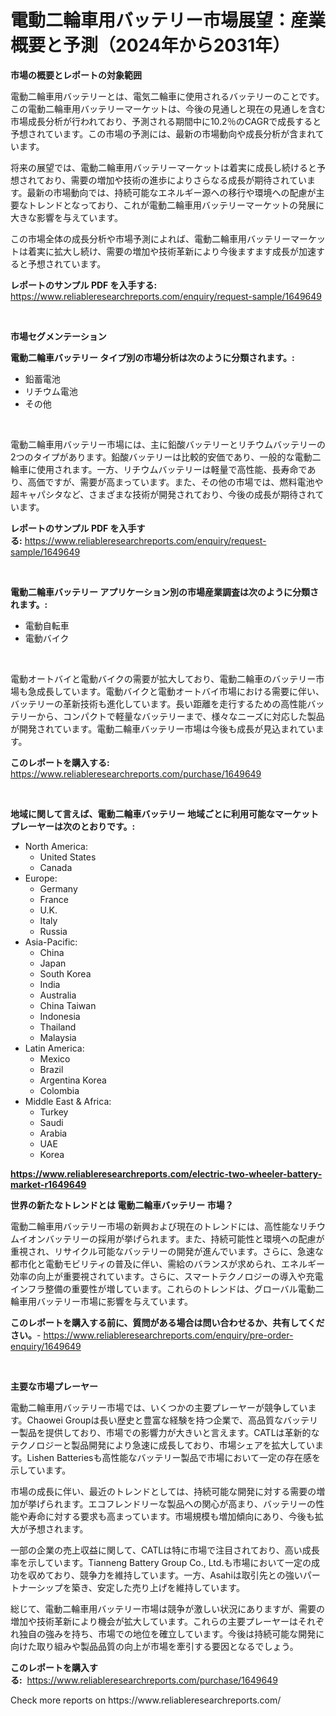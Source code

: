 <p><h1>電動二輪車用バッテリー市場展望：産業概要と予測（2024年から2031年）</h1></p><p><strong>市場の概要とレポートの対象範囲</strong></p>
<p><p>電動二輪車用バッテリーとは、電気二輪車に使用されるバッテリーのことです。この電動二輪車用バッテリーマーケットは、今後の見通しと現在の見通しを含む市場成長分析が行われており、予測される期間中に10.2％のCAGRで成長すると予想されています。この市場の予測には、最新の市場動向や成長分析が含まれています。</p><p>将来の展望では、電動二輪車用バッテリーマーケットは着実に成長し続けると予想されており、需要の増加や技術の進歩によりさらなる成長が期待されています。最新の市場動向では、持続可能なエネルギー源への移行や環境への配慮が主要なトレンドとなっており、これが電動二輪車用バッテリーマーケットの発展に大きな影響を与えています。</p><p>この市場全体の成長分析や市場予測によれば、電動二輪車用バッテリーマーケットは着実に拡大し続け、需要の増加や技術革新により今後ますます成長が加速すると予想されています。</p></p>
<p><strong>レポートのサンプル PDF を入手する:</strong> <a href="https://www.reliableresearchreports.com/enquiry/request-sample/1649649">https://www.reliableresearchreports.com/enquiry/request-sample/1649649</a></p>
<p>&nbsp;</p>
<p><strong>市場セグメンテーション</strong></p>
<p><strong>電動二輪車バッテリー タイプ別の市場分析は次のように分類されます。:</strong></p>
<p><ul><li>鉛蓄電池</li><li>リチウム電池</li><li>その他</li></ul></p>
<p>&nbsp;</p>
<p><p>電動二輪車用バッテリー市場には、主に鉛酸バッテリーとリチウムバッテリーの2つのタイプがあります。鉛酸バッテリーは比較的安価であり、一般的な電動二輪車に使用されます。一方、リチウムバッテリーは軽量で高性能、長寿命であり、高価ですが、需要が高まっています。また、その他の市場では、燃料電池や超キャパシタなど、さまざまな技術が開発されており、今後の成長が期待されています。</p></p>
<p><strong>レポートのサンプル PDF を入手する:</strong>&nbsp;<a href="https://www.reliableresearchreports.com/enquiry/request-sample/1649649">https://www.reliableresearchreports.com/enquiry/request-sample/1649649</a></p>
<p>&nbsp;</p>
<p><strong> 電動二輪車バッテリー アプリケーション別の市場産業調査は次のように分類されます。:</strong></p>
<p><ul><li>電動自転車</li><li>電動バイク</li></ul></p>
<p>&nbsp;</p>
<p><p>電動オートバイと電動バイクの需要が拡大しており、電動二輪車のバッテリー市場も急成長しています。電動バイクと電動オートバイ市場における需要に伴い、バッテリーの革新技術も進化しています。長い距離を走行するための高性能バッテリーから、コンパクトで軽量なバッテリーまで、様々なニーズに対応した製品が開発されています。電動二輪車バッテリー市場は今後も成長が見込まれています。</p></p>
<p><strong>このレポートを購入する:</strong>&nbsp; <a href="https://www.reliableresearchreports.com/purchase/1649649">https://www.reliableresearchreports.com/purchase/1649649</a></p>
<p>&nbsp;</p>
<p><strong>地域に関して言えば、電動二輪車バッテリー 地域ごとに利用可能なマーケットプレーヤーは次のとおりです。:</strong></p>
<p><ul>
    <li>
        North America:
        <ul>
            <li>United States</li>
            <li>Canada</li>
        </ul>
    </li>
    <li>
        Europe:
        <ul>
            <li>Germany</li>
            <li>France</li>
            <li>U.K.</li>
            <li>Italy</li>
            <li>Russia</li>
        </ul>
    </li>
    <li>
        Asia-Pacific:
        <ul>
            <li>China</li>
            <li>Japan</li>
            <li>South Korea</li>
            <li>India</li>
            <li>Australia</li>
            <li>China Taiwan</li>
            <li>Indonesia</li>
            <li>Thailand</li>
            <li>Malaysia</li>
        </ul>
    </li>
    <li>
        Latin America:
        <ul>
            <li>Mexico</li>
            <li>Brazil</li>
            <li>Argentina Korea</li>
            <li>Colombia</li>
        </ul>
    </li>
    <li>
        Middle East & Africa:
        <ul>
            <li>Turkey</li>
            <li>Saudi</li>
            <li>Arabia</li>
            <li>UAE</li>
            <li>Korea</li>
        </ul>
    </li>
    </ul></p>
<p><strong><a href="https://www.reliableresearchreports.com/electric-two-wheeler-battery-market-r1649649">https://www.reliableresearchreports.com/electric-two-wheeler-battery-market-r1649649</a></strong>&nbsp;</p>
<p><strong>世界の新たなトレンドとは 電動二輪車バッテリー 市場？</strong></p>
<p><p>電動二輪車用バッテリー市場の新興および現在のトレンドには、高性能なリチウムイオンバッテリーの採用が挙げられます。また、持続可能性と環境への配慮が重視され、リサイクル可能なバッテリーの開発が進んでいます。さらに、急速な都市化と電動モビリティの普及に伴い、需給のバランスが求められ、エネルギー効率の向上が重要視されています。さらに、スマートテクノロジーの導入や充電インフラ整備の重要性が増しています。これらのトレンドは、グローバル電動二輪車用バッテリー市場に影響を与えています。</p></p>
<p><strong>このレポートを購入する前に、質問がある場合は問い合わせるか、共有してください。</strong>- <a href="https://www.reliableresearchreports.com/enquiry/pre-order-enquiry/1649649">https://www.reliableresearchreports.com/enquiry/pre-order-enquiry/1649649</a></p>
<p>&nbsp;</p>
<p><strong>主要な市場プレーヤー</strong></p>
<p><p>電動二輪車用バッテリー市場では、いくつかの主要プレーヤーが競争しています。Chaowei Groupは長い歴史と豊富な経験を持つ企業で、高品質なバッテリー製品を提供しており、市場での影響力が大きいと言えます。CATLは革新的なテクノロジーと製品開発により急速に成長しており、市場シェアを拡大しています。Lishen Batteriesも高性能なバッテリー製品で市場において一定の存在感を示しています。</p><p>市場の成長に伴い、最近のトレンドとしては、持続可能な開発に対する需要の増加が挙げられます。エコフレンドリーな製品への関心が高まり、バッテリーの性能や寿命に対する要求も高まっています。市場規模も増加傾向にあり、今後も拡大が予想されます。</p><p>一部の企業の売上収益に関して、CATLは特に市場で注目されており、高い成長率を示しています。Tianneng Battery Group Co., Ltd.も市場において一定の成功を収めており、競争力を維持しています。一方、Asahiは取引先との強いパートナーシップを築き、安定した売り上げを維持しています。</p><p>総じて、電動二輪車用バッテリー市場は競争が激しい状況にありますが、需要の増加や技術革新により機会が拡大しています。これらの主要プレーヤーはそれぞれ独自の強みを持ち、市場での地位を確立しています。今後は持続可能な開発に向けた取り組みや製品品質の向上が市場を牽引する要因となるでしょう。</p></p>
<p><strong>このレポートを購入する:</strong>&nbsp;&nbsp;<a href="https://www.reliableresearchreports.com/purchase/1649649">https://www.reliableresearchreports.com/purchase/1649649</a></p>
<p>Check more reports on https://www.reliableresearchreports.com/</p>